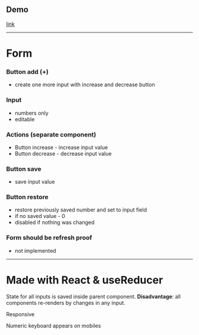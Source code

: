 ## Demo

[link](http://yurikonradi.izziwebstudio.com/code-examples/multiple-counters/index.html)

---
# Form

### Button add (+)

- create one more input with increase and decrease button

### Input

- numbers only
- editable

### Actions (separate component)

- Button increase - increase input value
- Button decrease - decrease input value

### Button save

- save input value

### Button restore

- restore previously saved number and set to input field
- if no saved value - 0
- disabled if nothing was changed

### Form should be refresh proof

- not implemented

---

# Made with React & useReducer

State for all inputs is saved inside parent component. **Disadvantage**: all components re-renders by changes in any input.

Responsive

Numeric keyboard appears on mobiles
